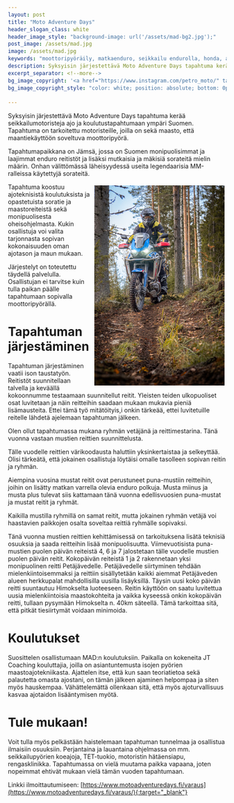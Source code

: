 ```yaml
---
layout: post
title: "Moto Adventure Days"
header_slogan_class: white
header_image_style: "background-image: url('/assets/mad-bg2.jpg');"
post_image: /assets/mad.jpg
image: /assets/mad.jpg
keywords: "moottoripyöräily, matkaenduro, seikkailu endurolla, honda, adventure, mad, tapahtuma, koulutus"
description: Syksyisin järjestettävä Moto Adventure Days tapahtuma kerää seikkailumotoristeja ajo ja koulutustapahtumaan ympäri Suomen. Tapahtuma on tarkoitettu motoristeille, joilla on sekä maasto, että maantiekäyttöön soveltuva moottoripyörä.
excerpt_separator: <!--more-->
bg_image_copyright: '<a href="https://www.instagram.com/petro_moto/" target="_blank" style="color: white;">Petro Hämäläinen</a>'
bg_image_copyright_style: "color: white; position: absolute; bottom: 0px; right: 1em; font-size: 0.8em;"

---
```



Syksyisin järjestettävä Moto Adventure Days tapahtuma kerää seikkailumotoristeja ajo ja koulutustapahtumaan ympäri Suomen. Tapahtuma on tarkoitettu motoristeille, joilla on sekä maasto, että maantiekäyttöön soveltuva moottoripyörä.


Tapahtumapaikkana on Jämsä, jossa on Suomen monipuolisimmat ja laajimmat enduro reitistöt ja lisäksi mutkaisia ja mäkisiä sorateitä mielin määrin. Onhan välittömässä läheisyydessä useita legendaarisia MM-ralleissa käytettyjä sorateitä.

<!--more-->

<img src="/assets/honda-crf-1100-5.jpg" style="float: right; padding: 5px; width: 300px;" />

Tapahtuma koostuu ajoteknisistä koulutuksista ja opastetuista soratie ja maastoreiteistä sekä monipuolisesta oheisohjelmasta. Kukin osallistuja voi valita tarjonnasta sopivan kokonaisuuden oman ajotason ja maun mukaan.

Järjestelyt on toteutettu täydellä palvelulla. Osallistujan ei tarvitse kuin tulla paikan päälle tapahtumaan sopivalla moottoripyörällä.

# Tapahtuman järjestäminen

Tapahtuman järjestäminen vaatii ison taustatyön. Reitistöt suunnitellaan talvella ja keväällä kokoonnumme testaamaan suunnitellut reitit. Yleisten teiden ulkopuoliset osat luvitetaan ja näin reitteihin saadaan mukaan mukavia pieniä lisämausteita. Ettei tämä työ mitätöityis,i onkin tärkeää, ettei luvitetuille reitelle lähdetä ajelemaan tapahtuman jälkeen.

Olen ollut tapahtumassa mukana ryhmän vetäjänä ja reittimestarina. Tänä vuonna vastaan mustien reittien suunnittelusta.

Tälle vuodelle reittien värikoodausta haluttiin yksinkertaistaa ja selkeyttää. Olisi tärkeätä, että jokainen osallistuja löytäisi omalle tasolleen sopivan reitin ja ryhmän.

Aiempina vuosina mustat reitit ovat perustuneet puna-mustiin reitteihin, joihin on lisätty matkan varrella olevia enduro polkuja. Musta miinus ja musta plus tulevat siis kattamaan tänä vuonna edellisvuosien puna-mustat ja mustat reitit ja ryhmät.

Kaikilla mustilla ryhmillä on samat reitit, mutta jokainen ryhmän vetäjä voi haastavien paikkojen osalta soveltaa reittiä ryhmälle sopivaksi.

Tänä vuonna mustien reittien kehittämisessä on tarkoituksena lisätä teknisiä osuuksia ja saada reitteihin lisää monipuolisuutta. Viimevuotisista puna-mustien puolen päivän reiteistä 4, 6 ja 7 jalostetaan tälle vuodelle mustien puolen päivän reitit. Kokopäivän reiteistä 1 ja 2 rakennetaan yksi monipuolinen reitti Petäjävedelle. Petäjävedelle siirtyminen tehdään mielenkiintoisemmaksi ja reittiin sisällytetään kaikki aiemmat Petäjäveden alueen herkkupalat mahdollisilla uusilla lisäyksillä. Täysin uusi koko päivän reitti suuntautuu Himokselta luoteeseen. Reitin käyttöön on saatu luvitettua uusia mielenkiintoisia maastokohteita ja vaikka kyseessä onkin kokopäivän reitti, tullaan pysymään Himokselta n. 40km säteellä. Tämä tarkoittaa sitä, että pitkät tiesiirtymät voidaan minimoida.

# Koulutukset

Suosittelen osallistumaan MAD:n koulutuksiin. Paikalla on kokeneita JT Coaching kouluttajia, joilla on asiantuntemusta isojen pyörien maastoajotekniikasta. Ajattelen itse, että kun saan teoriatietoa sekä palautetta omasta ajostani, on tämän jälkeen ajaminen helpompaa ja siten myös hauskempaa. Vähättelemättä ollenkaan sitä, että myös ajoturvallisuus kasvaa ajotaidon lisääntymisen myötä.

# Tule mukaan!

Voit tulla myös pelkästään haistelemaan tapahtuman tunnelmaa ja osallistua ilmaisiin osuuksiin. Perjantaina ja lauantaina ohjelmassa on mm. seikkailupyörien koeajoja, TET-tuokio, motoristin hätäensiapu, rengasklinikka. Tapahtumassa on vielä muutama paikka vapaana, joten nopeimmat ehtivät mukaan vielä tämän vuoden tapahtumaan.

Linkki ilmoittautumiseen: [https://www.motoadventuredays.fi/varaus](https://www.motoadventuredays.fi/varaus/){:target="_blank"}
